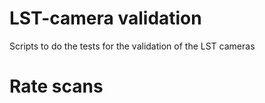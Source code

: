 # LST-camera validation
Scripts to do the tests for the validation of the LST cameras


# Rate scans
